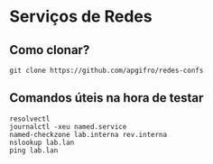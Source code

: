 # Serviços de Redes

## Como clonar?

```
git clone https://github.com/apgifro/redes-confs
```

## Comandos úteis na hora de testar

```
resolvectl
journalctl -xeu named.service
named-checkzone lab.interna rev.interna
nslookup lab.lan
ping lab.lan
```
